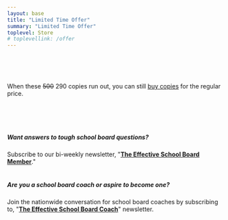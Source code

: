 ```yaml
---
layout: base
title: "Limited Time Offer"
summary: "Limited Time Offer"
toplevel: Store
# toplevellink: /offer
---
```



<div id='product-component-1734480591729'></div>
<script type="text/javascript">
/*<![CDATA[*/
(function () {
  var scriptURL = 'https://sdks.shopifycdn.com/buy-button/latest/buy-button-storefront.min.js';
  if (window.ShopifyBuy) {
    if (window.ShopifyBuy.UI) {
      ShopifyBuyInit();
    } else {
      loadScript();
    }
  } else {
    loadScript();
  }
  function loadScript() {
    var script = document.createElement('script');
    script.async = true;
    script.src = scriptURL;
    (document.getElementsByTagName('head')[0] || document.getElementsByTagName('body')[0]).appendChild(script);
    script.onload = ShopifyBuyInit;
  }
  function ShopifyBuyInit() {
    var client = ShopifyBuy.buildClient({
      domain: 'rdr0dk-ee.myshopify.com',
      storefrontAccessToken: 'a98222e68b67e5a4636fef2b3ff0dad8',
    });
    ShopifyBuy.UI.onReady(client).then(function (ui) {
      ui.createComponent('product', {
        id: '9724681060658',
        node: document.getElementById('product-component-1734480591729'),
        moneyFormat: '%24%7B%7Bamount%7D%7D',
        options: {
  "product": {
    "styles": {
      "product": {
        "@media (min-width: 601px)": {
          "max-width": "calc(25% - 20px)",
          "margin-left": "20px",
          "margin-bottom": "50px"
        }
      },
      "button": {
        ":hover": {
          "background-color": "#2e99c7"
        },
        "background-color": "#33aadd",
        ":focus": {
          "background-color": "#2e99c7"
        }
      }
    },
    "buttonDestination": "modal",
    "contents": {
      "options": false
    },
    "text": {
      "button": "View Product"
    }
  },
  "productSet": {
    "styles": {
      "products": {
        "@media (min-width: 601px)": {
          "margin-left": "-20px"
        }
      }
    }
  },
  "modalProduct": {
    "contents": {
      "img": false,
      "imgWithCarousel": true,
      "button": false,
      "buttonWithQuantity": true
    },
    "styles": {
      "product": {
        "@media (min-width: 601px)": {
          "max-width": "100%",
          "margin-left": "0px",
          "margin-bottom": "0px"
        }
      },
      "button": {
        ":hover": {
          "background-color": "#2e99c7"
        },
        "background-color": "#33aadd",
        ":focus": {
          "background-color": "#2e99c7"
        }
      }
    },
    "text": {
      "button": "Add to Cart"
    }
  },
  "option": {},
  "cart": {
    "styles": {
      "button": {
        ":hover": {
          "background-color": "#2e99c7"
        },
        "background-color": "#33aadd",
        ":focus": {
          "background-color": "#2e99c7"
        }
      }
    },
    "text": {
      "total": "Subtotal",
      "button": "Checkout"
    }
  },
  "toggle": {
    "styles": {
      "toggle": {
        "background-color": "#33aadd",
        ":hover": {
          "background-color": "#2e99c7"
        },
        ":focus": {
          "background-color": "#2e99c7"
        }
      }
    }
  }
},
      });
    });
  }
})();
/*]]>*/
</script>

<br/><br/><br/>

When these <s>500</s> 290 copies run out, you can still <a href="/publications/">buy copies</a> for the regular price.

<br/><br/><br/>

<h5>Want answers to tough school board questions?</h5>
Subscribe to our bi-weekly newsletter, "<strong><a href="/board-member-newsletter/">The Effective School Board Member</a></strong>."<br/><br/>


<h5>Are you a school board coach or aspire to become one?</h5>
Join the nationwide conversation for school board coaches by subscribing to, "<strong><a href="/coach-newsletter/">The Effective School Board Coach</a></strong>" newsletter.
